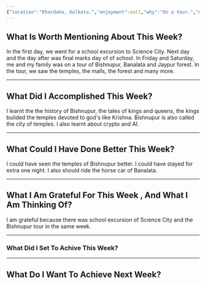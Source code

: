 ```yaml
---
{"location":"Khardaha, Kolkata.","enjoyment":null,"why":"On a tour.","date":"2025-02-19","dg-publish":true,"dg-home":null,"tags":["weeklyreviews"],"aliases":null,"permalink":"/notes/07-journals-calender/weekly-notes/2025-w07/","dgPassFrontmatter":true,"updated":"2025-02-19T13:22:05.072+05:30"}
---
```



## What Is Worth Mentioning About This Week?

In the first day, we went for a school excursion to Science City. Next day and the day after was final marks day of of school. In Friday and Saturday, me and my family was on a tour of Bishnupur, Banalata and Jaypur forest. In the tour, we saw the temples, the malls, the forest and many more.

---

## What Did I Accomplished This Week?

I learnt the the history of Bishnupur, the tales of kings and queens, the kings builded the temples devoted to god's like Krishna. Bishnupur is also called the city of temples. I also learnt about crypto and AI.

---

## What Could I Have Done Better This Week?

I could have seen the temples of Bishnupur better. I could have stayed for extra one night. I also should ride the horse car of Banalata.

---

## What I Am Grateful For This Week , And What I Am Thinking Of?

I am grateful because there was school excursion of Science City and the Bishnupur tour in the same week.

---

### What Did I Set To Achive This Week?



---

## What Do I Want To Achieve Next Week?